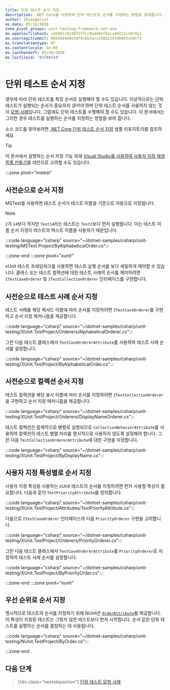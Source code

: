```yaml
---
title: 단위 테스트 순서 지정
description: .NET Core를 사용하여 단위 테스트의 순서를 지정하는 방법을 알아봅니다.
author: IEvangelist
ms.date: 05/18/2020
zone_pivot_groups: unit-testing-framework-set-one
ms.openlocfilehash: ce0d01c924075ffcc9ad49ef8aca49222c10c921
ms.sourcegitcommit: 0926684d8d34f4c6b5acce58d2193db093cb9cf2
ms.translationtype: HT
ms.contentlocale: ko-KR
ms.lasthandoff: 05/20/2020
ms.locfileid: "83704534"
---
```

# <a name="order-unit-tests"></a>단위 테스트 순서 지정

경우에 따라 단위 테스트를 특정 순서로 실행해야 할 수도 있습니다. 이상적으로는 단위 테스트가 실행되는 순서가 중요하지 _않아야_ 하며 단위 테스트 순서를 사용하지 않는 것이 [모범 사례](unit-testing-best-practices.md)입니다. 그럼에도 단위 테스트를 수행해야 할 수도 있습니다. 이 문서에서는 그러한 경우 테스트를 실행하는 순서를 지정하는 방법을 보여 줍니다.

소스 코드를 찾아보려면 [.NET Core 단위 테스트 순서 지정](/samples/dotnet/samples/order-unit-tests-cs) 샘플 리포지토리를 참조하세요.

> [!TIP]
> 이 문서에서 설명하는 순서 지정 기능 외에 [Visual Studio를 사용하여 사용자 지정 재생 목록 만들기](/visualstudio/test/run-unit-tests-with-test-explorer?view=vs-2019#create-custom-playlists)를 대안으로 고려할 수도 있습니다.

:::zone pivot="mstest"

## <a name="order-alphabetically"></a>사전순으로 순서 지정

MSTest를 사용하면 테스트 순서가 테스트 이름을 기준으로 자동으로 지정됩니다.

> [!NOTE]
> `2`가 `14`보다 작지만 `Test14`라는 테스트는 `Test2`보다 먼저 실행됩니다. 이는 테스트 이름 순서 지정이 테스트의 텍스트 이름을 사용하기 때문입니다.

:::code language="csharp" source="~/dotnet-samples/csharp/unit-testing/MSTest.Project/ByAlphabeticalOrder.cs":::

:::zone-end
:::zone pivot="xunit"

xUnit 테스트 프레임워크를 사용하면 테스트 실행 순서를 보다 세밀하게 제어할 수 있습니다. 클래스 또는 테스트 컬렉션에 대한 테스트 사례의 순서를 제어하려면 `ITestCaseOrderer` 및 `ITestCollectionOrderer` 인터페이스를 구현합니다.

## <a name="order-by-test-case-alphabetically"></a>사전순으로 테스트 사례 순서 지정

테스트 사례를 해당 메서드 이름에 따라 순서를 지정하려면 `ITestCaseOrderer`를 구현하고 순서 지정 메커니즘을 제공합니다.

:::code language="csharp" source="~/dotnet-samples/csharp/unit-testing/XUnit.TestProject/Orderers/AlphabeticalOrderer.cs":::

그런 다음 테스트 클래스에서 `TestCaseOrdererAttribute`를 사용하여 테스트 사례 순서를 설정합니다.

:::code language="csharp" source="~/dotnet-samples/csharp/unit-testing/XUnit.TestProject/ByAlphabeticalOrder.cs":::

## <a name="order-by-collection-alphabetically"></a>사전순으로 컬렉션 순서 지정

테스트 컬렉션을 해당 표시 이름에 따라 순서를 지정하려면 `ITestCollectionOrderer`을 구현하고 순서 지정 메커니즘을 제공합니다.

:::code language="csharp" source="~/dotnet-samples/csharp/unit-testing/XUnit.TestProject/Orderers/DisplayNameOrderer.cs":::

테스트 컬렉션은 잠재적으로 병렬로 실행되므로 `CollectionBehaviorAttribute`를 사용하여 컬렉션의 테스트 병렬 처리를 명시적으로 사용하지 않도록 설정해야 합니다. 그런 다음 `TestCollectionOrdererAttribute`에 대한 구현을 지정합니다.

:::code language="csharp" source="~/dotnet-samples/csharp/unit-testing/XUnit.TestProject/ByDisplayName.cs":::

## <a name="order-by-custom-attribute"></a>사용자 지정 특성별로 순서 지정

사용자 지정 특성을 사용하는 xUnit 테스트의 순서를 지정하려면 먼저 사용할 특성이 필요합니다. 다음과 같이 `TestPriorityAttribute`를 정의합니다.

:::code language="csharp" source="~/dotnet-samples/csharp/unit-testing/XUnit.TestProject/Attributes/TestPriorityAttribute.cs":::

다음으로 `ITestCaseOrderer` 인터페이스의 다음 `PriorityOrderer` 구현을 고려합니다.

:::code language="csharp" source="~/dotnet-samples/csharp/unit-testing/XUnit.TestProject/Orderers/PriorityOrderer.cs":::

그런 다음 테스트 클래스에서 `TestCaseOrdererAttribute`를 `PriorityOrderer`로 지정하여 테스트 사례 순서를 설정합니다.

:::code language="csharp" source="~/dotnet-samples/csharp/unit-testing/XUnit.TestProject/ByPriorityOrder.cs":::

:::zone-end
:::zone pivot="nunit"

## <a name="order-by-priority"></a>우선 순위로 순서 지정

명시적으로 테스트의 순서를 지정하기 위해 NUnit은 [`OrderAttribute`](https://github.com/nunit/docs/wiki/Order-Attribute)를 제공합니다. 이 특성이 지정된 테스트는 그렇지 않은 테스트보다 먼저 시작합니다. 순서 값은 단위 테스트를 실행하는 순서를 결정하는 데 사용됩니다.

:::code language="csharp" source="~/dotnet-samples/csharp/unit-testing/NUnit.TestProject/ByOrder.cs":::

:::zone-end

## <a name="next-steps"></a>다음 단계

> [!div class="nextstepaction"]
> [단위 테스트 모범 사례](unit-testing-best-practices.md)
